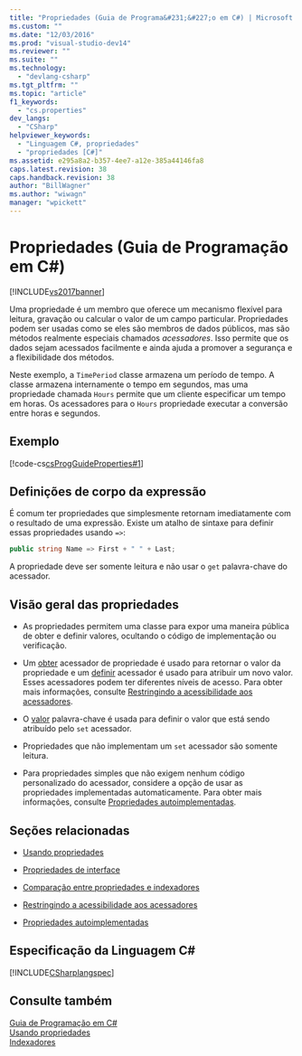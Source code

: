 ```yaml
---
title: "Propriedades (Guia de Programa&#231;&#227;o em C#) | Microsoft Docs"
ms.custom: ""
ms.date: "12/03/2016"
ms.prod: "visual-studio-dev14"
ms.reviewer: ""
ms.suite: ""
ms.technology: 
  - "devlang-csharp"
ms.tgt_pltfrm: ""
ms.topic: "article"
f1_keywords: 
  - "cs.properties"
dev_langs: 
  - "CSharp"
helpviewer_keywords: 
  - "Linguagem C#, propriedades"
  - "propriedades [C#]"
ms.assetid: e295a8a2-b357-4ee7-a12e-385a44146fa8
caps.latest.revision: 38
caps.handback.revision: 38
author: "BillWagner"
ms.author: "wiwagn"
manager: "wpickett"
---
```

# Propriedades (Guia de Programa&#231;&#227;o em C#)
[!INCLUDE[vs2017banner](../../../csharp/includes/vs2017banner.md)]

Uma propriedade é um membro que oferece um mecanismo flexível para leitura, gravação ou calcular o valor de um campo particular.  Propriedades podem ser usadas como se eles são membros de dados públicos, mas são métodos realmente especiais chamados *acessadores*.  Isso permite que os dados sejam acessados facilmente e ainda ajuda a promover a segurança e a flexibilidade dos métodos.  
  
 Neste exemplo, a `TimePeriod` classe armazena um período de tempo.  A classe armazena internamente o tempo em segundos, mas uma propriedade chamada `Hours` permite que um cliente especificar um tempo em horas.  Os acessadores para o `Hours` propriedade executar a conversão entre horas e segundos.  
  
## Exemplo  
 [!code-cs[csProgGuideProperties#1](../../../csharp/programming-guide/classes-and-structs/codesnippet/CSharp/properties_1.cs)]  
  
## Definições de corpo da expressão  
 É comum ter propriedades que simplesmente retornam imediatamente com o resultado de uma expressão.  Existe um atalho de sintaxe para definir essas propriedades usando `=>`:  
  
```c#  
public string Name => First + " " + Last;   
```  
  
 A propriedade deve ser somente leitura e não usar o `get` palavra\-chave do acessador.  
  
## Visão geral das propriedades  
  
-   As propriedades permitem uma classe para expor uma maneira pública de obter e definir valores, ocultando o código de implementação ou verificação.  
  
-   Um [obter](../../../csharp/language-reference/keywords/get.md) acessador de propriedade é usado para retornar o valor da propriedade e um [definir](../../../csharp/language-reference/keywords/set.md) acessador é usado para atribuir um novo valor.  Esses acessadores podem ter diferentes níveis de acesso.  Para obter mais informações, consulte [Restringindo a acessibilidade aos acessadores](../../../csharp/programming-guide/classes-and-structs/restricting-accessor-accessibility.md).  
  
-   O [valor](../../../csharp/language-reference/keywords/value.md) palavra\-chave é usada para definir o valor que está sendo atribuído pelo `set` acessador.  
  
-   Propriedades que não implementam um `set` acessador são somente leitura.  
  
-   Para propriedades simples que não exigem nenhum código personalizado do acessador, considere a opção de usar as propriedades implementadas automaticamente.  Para obter mais informações, consulte [Propriedades autoimplementadas](../../../csharp/programming-guide/classes-and-structs/auto-implemented-properties.md).  
  
## Seções relacionadas  
  
-   [Usando propriedades](../../../csharp/programming-guide/classes-and-structs/using-properties.md)  
  
-   [Propriedades de interface](../../../csharp/programming-guide/classes-and-structs/interface-properties.md)  
  
-   [Comparação entre propriedades e indexadores](../../../csharp/programming-guide/indexers/comparison-between-properties-and-indexers.md)  
  
-   [Restringindo a acessibilidade aos acessadores](../../../csharp/programming-guide/classes-and-structs/restricting-accessor-accessibility.md)  
  
-   [Propriedades autoimplementadas](../../../csharp/programming-guide/classes-and-structs/auto-implemented-properties.md)  
  
## Especificação da Linguagem C\#  
 [!INCLUDE[CSharplangspec](../../../csharp/language-reference/keywords/includes/csharplangspec_md.md)]  
  
## Consulte também  
 [Guia de Programação em C\#](../../../csharp/programming-guide/index.md)   
 [Usando propriedades](../../../csharp/programming-guide/classes-and-structs/using-properties.md)   
 [Indexadores](../../../csharp/programming-guide/indexers/index.md)